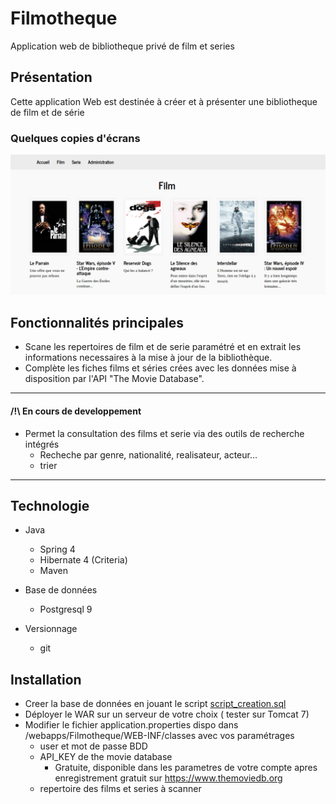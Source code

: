 # Filmotheque
Application web de bibliotheque privé de film et series

## Présentation
Cette application Web est destinée à créer et à présenter une bibliotheque de film et de série

### Quelques copies d'écrans

![Capture liste film](Capture1.png "Liste des films")


## Fonctionnalités principales
* Scane les repertoires de film et de serie paramétré et en extrait les informations necessaires à la mise à jour de la bibliothèque.
* Complète les fiches films et séries crées avec les données mise à disposition par l'API "The Movie Database".

---
#### /!\ En cours de developpement
* Permet la consultation des films et serie via des outils de recherche intégrés
    * Recheche par genre, nationalité, realisateur, acteur...
    * trier

-------

## Technologie
 
* Java
     * Spring 4
     * Hibernate 4 (Criteria)
     * Maven
     
* Base de données
     * Postgresql 9
      
* Versionnage 
     * git
      
## Installation
* Creer la base de données en jouant le script [script_creation.sql](script_creation.sql)
* Déployer le WAR sur un serveur de votre choix ( tester sur Tomcat 7)
* Modifier le fichier application.properties dispo dans /webapps/Filmotheque/WEB-INF/classes avec vos paramétrages
    * user et mot de passe BDD
    * API_KEY de the movie database
        * Gratuite, disponible dans les parametres de votre compte apres enregistrement gratuit sur https://www.themoviedb.org 
    * repertoire des films et series à scanner 

      